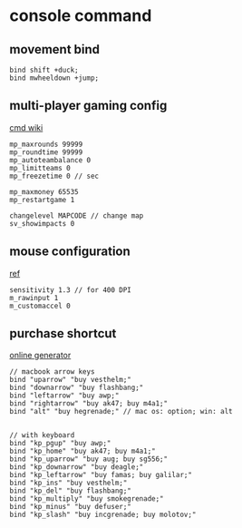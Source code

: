 # console command

## movement bind

```
bind shift +duck;
bind mwheeldown +jump;
```

## multi-player gaming config

[cmd wiki](https://totalcsgo.com/commands)

```
mp_maxrounds 99999
mp_roundtime 99999
mp_autoteambalance 0
mp_limitteams 0
mp_freezetime 0 // sec

mp_maxmoney 65535
mp_restartgame 1

changelevel MAPCODE // change map
sv_showimpacts 0
```

## mouse configuration

[ref](https://dmarket.com/blog/csgo-mouse-settings/)

```
sensitivity 1.3 // for 400 DPI
m_rawinput 1
m_customaccel 0
```

## purchase shortcut

[online generator](https://csgobuynds.com/)

```
// macbook arrow keys
bind "uparrow" "buy vesthelm;"
bind "downarrow" "buy flashbang;"
bind "leftarrow" "buy awp;"
bind "rightarrow" "buy ak47; buy m4a1;"
bind "alt" "buy hegrenade;" // mac os: option; win: alt


// with keyboard
bind "kp_pgup" "buy awp;"
bind "kp_home" "buy ak47; buy m4a1;"
bind "kp_uparrow" "buy aug; buy sg556;"
bind "kp_downarrow" "buy deagle;"
bind "kp_leftarrow" "buy famas; buy galilar;"
bind "kp_ins" "buy vesthelm;"
bind "kp_del" "buy flashbang;"
bind "kp_multiply" "buy smokegrenade;"
bind "kp_minus" "buy defuser;"
bind "kp_slash" "buy incgrenade; buy molotov;"
```
